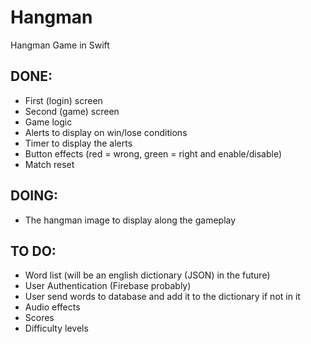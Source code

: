 # Hangman
Hangman Game in Swift

## DONE:
* First (login) screen
* Second (game) screen
* Game logic
* Alerts to display on win/lose conditions
* Timer to display the alerts
* Button effects (red = wrong, green = right and enable/disable)
* Match reset

## DOING: 
* The hangman image to display along the gameplay

## TO DO:
* Word list (will be an english dictionary (JSON) in the future)
* User Authentication (Firebase probably)
* User send words to database and add it to the dictionary if not in it
* Audio effects
* Scores
* Difficulty levels



